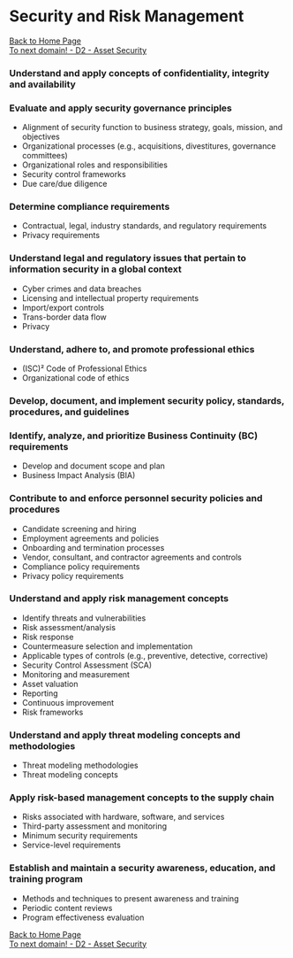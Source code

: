 # Security and Risk Management

[Back to Home Page](https://github.com/so87/CISSP-Cheat-Sheet-) <br />
[To next domain! - D2 - Asset Security](https://github.com/so87/CISSP-Cheat-Sheet-/blob/master/D2%20-%20Asset%20Security.md) <br />

### Understand and apply concepts of confidentiality, integrity and availability

### Evaluate and apply security governance principles
* Alignment of security function to business strategy, goals, mission, and objectives
* Organizational processes (e.g., acquisitions, divestitures, governance committees)
* Organizational roles and responsibilities
* Security control frameworks
* Due care/due diligence

### Determine compliance requirements
* Contractual, legal, industry standards, and regulatory requirements
* Privacy requirements

### Understand legal and regulatory issues that pertain to information security in a global context
* Cyber crimes and data breaches
* Licensing and intellectual property requirements
* Import/export controls
* Trans-border data flow
* Privacy

### Understand, adhere to, and promote professional ethics
* (ISC)² Code of Professional Ethics
* Organizational code of ethics

### Develop, document, and implement security policy, standards, procedures, and guidelines


### Identify, analyze, and prioritize Business Continuity (BC) requirements
* Develop and document scope and plan
* Business Impact Analysis (BIA)

### Contribute to and enforce personnel security policies and procedures
* Candidate screening and hiring
* Employment agreements and policies
* Onboarding and termination processes
* Vendor, consultant, and contractor agreements and controls
* Compliance policy requirements
* Privacy policy requirements

### Understand and apply risk management concepts
* Identify threats and vulnerabilities
* Risk assessment/analysis
* Risk response
* Countermeasure selection and implementation
* Applicable types of controls (e.g., preventive, detective, corrective)
* Security Control Assessment (SCA)
* Monitoring and measurement
* Asset valuation
* Reporting
* Continuous improvement
* Risk frameworks

### Understand and apply threat modeling concepts and methodologies
* Threat modeling methodologies
* Threat modeling concepts

### Apply risk-based management concepts to the supply chain
* Risks associated with hardware, software, and services
* Third-party assessment and monitoring
* Minimum security requirements
* Service-level requirements

### Establish and maintain a security awareness, education, and training program
* Methods and techniques to present awareness and training
* Periodic content reviews
* Program effectiveness evaluation


[Back to Home Page](https://github.com/so87/CISSP-Cheat-Sheet-) <br />
[To next domain! - D2 - Asset Security](https://github.com/so87/CISSP-Cheat-Sheet-/blob/master/D2%20-%20Asset%20Security.md) <br />
